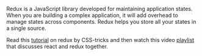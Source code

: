 Redux is a JavaScript library developed for maintaining application states. When you are building a complex application, it will add overhead to manage states across components. Redux helps you store all your states in a single source.

Read this [tutorial](https://css-tricks.com/learning-react-redux/) on redux by CSS-tricks and then watch this video [playlist](https://www.youtube.com/playlist?list=PLoYCgNOIyGADILc3iUJzygCqC8Tt3bRXt) that discusses react and redux together.

